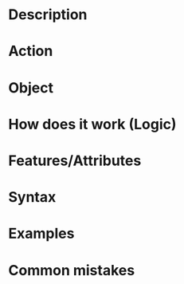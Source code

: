 # Description

# Action

# Object

# How does it work (Logic)

# Features/Attributes

# Syntax
# Examples

# Common mistakes

